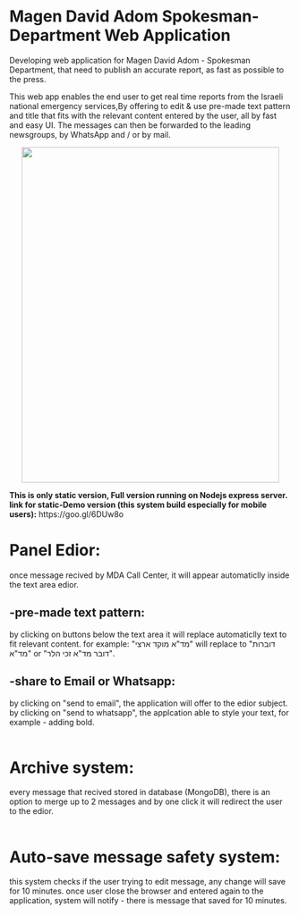 # Magen David Adom Spokesman-Department Web Application

Developing web application for Magen David Adom - Spokesman Department,
that need to publish an accurate report, as fast as possible to the press.

This web app enables the end user to get real time reports from the Israeli national emergency services,By offering to edit & use pre-made text pattern and title that fits with the relevant content entered by the user, all by fast and easy UI.
The messages can then be forwarded to the leading newsgroups, by WhatsApp and / or by mail.
<p align="center">
  <img width="460" height="600" src="https://maorbachar.github.io/Magen-David-Adom-Spokesman-Department-Web-Application/images/preview.jpg">
</p>
<b>This is only static version, Full version running on Nodejs express server.
  <br>
link for static-Demo version (this system build especially for mobile users):</b>
https://goo.gl/6DUw8o

# Panel Edior:
once message recived by MDA Call Center, it will appear automaticlly inside the text area edior.

## -pre-made text pattern:
by clicking on buttons below the text area it will replace automaticlly text to fit relevant content.
for example: "מד"א מוקד ארצי" will replace to "דוברות מד"א" or "דובר מד"א זכי הלר".

## -share to Email or Whatsapp:
by clicking on "send to email", the application will offer to the edior subject.
<br>
by clicking on "send to whatsapp", the applcation able to style your text, for example - adding bold.
<br>
<br>
# Archive system:
every message that recived stored in database (MongoDB), there is an option to merge up to 2 messages and by one click it will redirect the user to the edior.
<br>
<br>
# Auto-save message safety system:
this system checks if the user trying to edit message, any change will save for 10 minutes.
once user close the browser and entered again to the application, system will notify - there is message that saved for 10 minutes.
